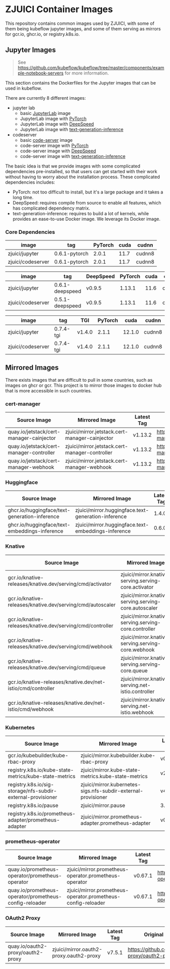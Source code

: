 # ZJUICI Container Images

This repository contains common images used by ZJUICI, with some of them being kubeflow jupyter images, and some of them serving as mirrors for gcr.io, ghcr.io, or registry.k8s.io.

## Jupyter Images

> See <https://github.com/kubeflow/kubeflow/tree/master/components/example-notebook-servers> for more information.

This section contains the Dockerfiles for the Jupyter images that can be used in kubeflow.

There are currently 8 different images:

- jupyter lab
  - basic [JupyterLab](https://github.com/jupyterlab/jupyterlab) image
  - JupyterLab image with [PyTorch](https://github.com/pytorch/pytorch)
  - JupyterLab image with [DeepSpeed](https://github.com/microsoft/DeepSpeed)
  - JupyterLab image with [text-generation-inference](https://github.com/huggingface/text-generation-inference)
- codeserver
  - basic [code-server](https://github.com/coder/code-server) image
  - code-server image with [PyTorch](https://github.com/pytorch/pytorch)
  - code-server image with [DeepSpeed](https://github.com/microsoft/DeepSpeed)
  - code-server image with [text-generation-inference](https://github.com/huggingface/text-generation-inference)

The basic idea is that we provide images with some complicated dependencies pre-installed, so that users can get started with their work without having to worry about the installation process. These complicated dependencies includes:

- PyTorch: not too difficult to install, but it's a large package and it takes a long time.
- DeepSpeed: requires compile from source to enable all features, which has complicated dependency matrix.
- text-generation-inference: requires to build a lot of kernels, while provides an ease-to-use Docker image. We leverage its Docker image.

### Core Dependencies

image | tag | PyTorch | cuda | cudnn
---|---|---|---|---
zjuici/jupyter | 0.6.1-pytorch | 2.0.1 | 11.7 | cudnn8
zjuici/codeserver | 0.6.1-pytorch | 2.0.1 | 11.7 | cudnn8

image | tag | DeepSpeed | PyTorch | cuda | cudnn
---|---|---|---|---|---
zjuici/jupyter | 0.6.1-deepspeed | v0.9.5 | 1.13.1 | 11.6 | cudnn8
zjuici/codeserver | 0.5.1-deepspeed | v0.9.5 | 1.13.1 | 11.6 | cudnn8

image | tag | TGI | PyTorch | cuda | cudnn
---|---|---|---|---|---
zjuici/jupyter | 0.7.4-tgi | v1.4.0 | 2.1.1 | 12.1.0 | cudnn8
zjuici/codeserver | 0.7.4-tgi | v1.4.0 | 2.1.1 | 12.1.0 | cudnn8

## Mirrored Images

There exists images that are difficult to pull in some countries, such as images on ghcr or gcr. This project is to mirror those images to docker hub that is more accessible in such countries.

### cert-manager

Source Image | Mirrored Image | Latest Tag | Original Repo
--- | --- | --- | ---
quay.io/jetstack/cert-manager-cainjector | zjuici/mirror.jetstack.cert-manager-cainjector | v1.13.2 | <https://github.com/cert-manager/cert-manager>
quay.io/jetstack/cert-manager-controller | zjuici/mirror.jetstack.cert-manager-controller | v1.13.2 | <https://github.com/cert-manager/cert-manager>
quay.io/jetstack/cert-manager-webhook | zjuici/mirror.jetstack.cert-manager-webhook | v1.13.2 | <https://github.com/cert-manager/cert-manager>

### Huggingface

Source Image | Mirrored Image | Latest Tag | Original Repo
--- | --- | --- | ---
ghcr.io/huggingface/text-generation-inference | zjuici/mirror.huggingface.text-generation-inference | 1.4.0 | <https://github.com/huggingface/text-generation-inference/>
ghcr.io/huggingface/text-embeddings-inference | zjuici/mirror.huggingface.text-embeddings-inference | 0.6.0 | <https://github.com/huggingface/text-embeddings-inference/>

### Knative

Source Image | Mirrored Image | Latest Tag | Original Repo
--- | --- | --- | ---
gcr.io/knative-releases/knative.dev/serving/cmd/activator | zjuici/mirror.knative-serving.serving-core.activator | v1.11.0 | <https://github.com/knative/serving/>
gcr.io/knative-releases/knative.dev/serving/cmd/autoscaler | zjuici/mirror.knative-serving.serving-core.autoscaler | v1.11.0 | <https://github.com/knative/serving/>
gcr.io/knative-releases/knative.dev/serving/cmd/controller | zjuici/mirror.knative-serving.serving-core.controller | v1.11.0 | <https://github.com/knative/serving/>
gcr.io/knative-releases/knative.dev/serving/cmd/webhook | zjuici/mirror.knative-serving.serving-core.webhook | v1.11.0 | <https://github.com/knative/serving/>
gcr.io/knative-releases/knative.dev/serving/cmd/queue | zjuici/mirror.knative-serving.serving-core.queue | v1.11.0 | <https://github.com/knative/serving/>
gcr.io/knative-releases/knative.dev/net-istio/cmd/controller | zjuici/mirror.knative-serving.net-istio.controller | v1.11.0 | <https://github.com/knative-extensions/net-istio/>
gcr.io/knative-releases/knative.dev/net-istio/cmd/webhook | zjuici/mirror.knative-serving.net-istio.webhook | v1.11.0 | <https://github.com/knative-extensions/net-istio/>

### Kubernetes

Source Image | Mirrored Image | Latest Tag | Original Repo
--- | --- | --- | ---
gcr.io/kubebuilder/kube-rbac-proxy | zjuici/mirror.kubebuilder.kube-rbac-proxy | v0.14.2 | <https://github.com/brancz/kube-rbac-proxy>
registry.k8s.io/kube-state-metrics/kube-state-metrics | zjuici/mirror.kube-state-metrics.kube-state-metrics | v2.9.2 | <https://github.com/kubernetes/kube-state-metrics>
registry.k8s.io/sig-storage/nfs-subdir-external-provisioner | zjuici/mirror.kubernetes-sigs.nfs-subdir-external-provisioner | v4.0.2 | <https://github.com/kubernetes-sigs/nfs-subdir-external-provisioner>
registry.k8s.io/pause | zjuici/mirror.pause | 3.8 | <https://github.com/kubernetes/kubernetes/tree/master/build/pause>
registry.k8s.io/prometheus-adapter/prometheus-adapter | zjuici/mirror.prometheus-adapter.prometheus-adapter | v0.11.1 | <https://github.com/kubernetes-sigs/prometheus-adapter>

### prometheus-operator

Source Image | Mirrored Image | Latest Tag | Original Repo
--- | --- | --- | ---
quay.io/prometheus-operator/prometheus-operator | zjuici/mirror.prometheus-operator.prometheus-operator | v0.67.1 | <https://github.com/prometheus-operator/prometheus-operator>
quay.io/prometheus-operator/prometheus-config-reloader | zjuici/mirror.prometheus-operator.prometheus-config-reloader | v0.67.1 | <https://github.com/prometheus-operator/prometheus-operator>

### OAuth2 Proxy

Source Image | Mirrored Image | Latest Tag | Original Repo
--- | --- | --- | ---
quay.io/oauth2-proxy/oauth2-proxy | zjuici/mirror.oauth2-proxy.oauth2-proxy | v7.5.1 | <https://github.com/oauth2-proxy/oauth2-proxy>
